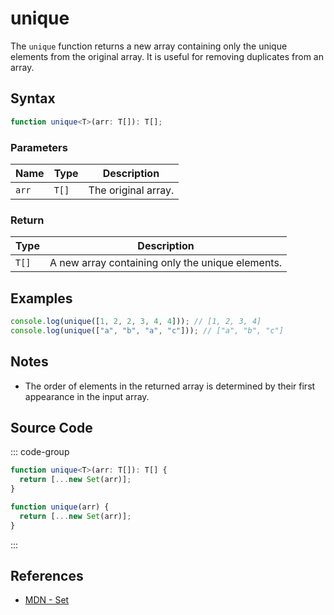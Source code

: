 # unique

The `unique` function returns a new array containing only the unique elements from the original array. It is useful for removing duplicates from an array.

## Syntax

```typescript
function unique<T>(arr: T[]): T[];
```

### Parameters

| Name  | Type   | Description           |
|-------|--------|-----------------------|
| `arr` | `T[]`  | The original array.   |

### Return

| Type   | Description                                           |
|--------|-------------------------------------------------------|
| `T[]`  | A new array containing only the unique elements.      |

## Examples

```typescript
console.log(unique([1, 2, 2, 3, 4, 4])); // [1, 2, 3, 4]
console.log(unique(["a", "b", "a", "c"])); // ["a", "b", "c"]
```

## Notes

- The order of elements in the returned array is determined by their first appearance in the input array.

## Source Code

::: code-group
```typescript
function unique<T>(arr: T[]): T[] {
  return [...new Set(arr)];
}
```

```javascript
function unique(arr) {
  return [...new Set(arr)];
}
```
:::

## References

- [MDN - Set](https://developer.mozilla.org/en-US/docs/Web/JavaScript/Reference/Global_Objects/Set)